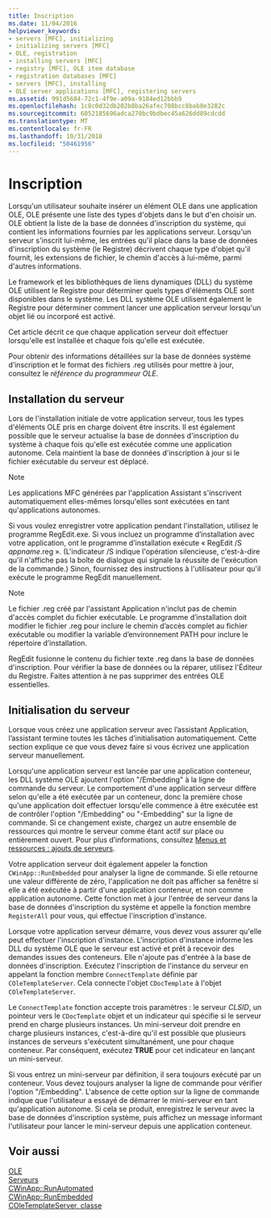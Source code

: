 ```yaml
---
title: Inscription
ms.date: 11/04/2016
helpviewer_keywords:
- servers [MFC], initializing
- initializing servers [MFC]
- OLE, registration
- installing servers [MFC]
- registry [MFC], OLE item database
- registration databases [MFC]
- servers [MFC], installing
- OLE server applications [MFC], registering servers
ms.assetid: 991d5684-72c1-4f9e-a09a-9184ed12bbb9
ms.openlocfilehash: 1c8c0d32db202b8ba26afec708bcc8bab8e3282c
ms.sourcegitcommit: 6052185696adca270bc9bdbec45a626dd89cdcdd
ms.translationtype: MT
ms.contentlocale: fr-FR
ms.lasthandoff: 10/31/2018
ms.locfileid: "50461956"
---
```

# <a name="registration"></a>Inscription

Lorsqu'un utilisateur souhaite insérer un élément OLE dans une application OLE, OLE présente une liste des types d'objets dans le but d'en choisir un. OLE obtient la liste de la base de données d'inscription du système, qui contient les informations fournies par les applications serveur. Lorsqu'un serveur s'inscrit lui-même, les entrées qu'il place dans la base de données d'inscription du système (le Registre) décrivent chaque type d'objet qu'il fournit, les extensions de fichier, le chemin d'accès à lui-même, parmi d'autres informations.

Le framework et les bibliothèques de liens dynamiques (DLL) du système OLE utilisent le Registre pour déterminer quels types d'éléments OLE sont disponibles dans le système. Les DLL système OLE utilisent également le Registre pour déterminer comment lancer une application serveur lorsqu'un objet lié ou incorporé est activé.

Cet article décrit ce que chaque application serveur doit effectuer lorsqu'elle est installée et chaque fois qu'elle est exécutée.

Pour obtenir des informations détaillées sur la base de données système d’inscription et le format des fichiers .reg utilisés pour mettre à jour, consultez le *référence du programmeur OLE*.

##  <a name="_core_server_installation"></a> Installation du serveur

Lors de l'installation initiale de votre application serveur, tous les types d'éléments OLE pris en charge doivent être inscrits. Il est également possible que le serveur actualise la base de données d'inscription du système à chaque fois qu'elle est exécutée comme une application autonome. Cela maintient la base de données d'inscription à jour si le fichier exécutable du serveur est déplacé.

> [!NOTE]
>  Les applications MFC générées par l'application Assistant s'inscrivent automatiquement elles-mêmes lorsqu'elles sont exécutées en tant qu'applications autonomes.

Si vous voulez enregistrer votre application pendant l'installation, utilisez le programme RegEdit.exe. Si vous incluez un programme d’installation avec votre application, ont le programme d’installation exécute « RegEdit /S *appname*.reg ». (L'indicateur /S indique l'opération silencieuse, c'est-à-dire qu'il n'affiche pas la boîte de dialogue qui signale la réussite de l'exécution de la commande.) Sinon, fournissez des instructions à l'utilisateur pour qu'il exécute le programme RegEdit manuellement.

> [!NOTE]
>  Le fichier .reg créé par l'assistant Application n'inclut pas de chemin d'accès complet du fichier exécutable. Le programme d’installation doit modifier le fichier .reg pour inclure le chemin d’accès complet au fichier exécutable ou modifier la variable d’environnement PATH pour inclure le répertoire d’installation.

RegEdit fusionne le contenu du fichier texte .reg dans la base de données d'inscription. Pour vérifier la base de données ou la réparer, utilisez l'Éditeur du Registre. Faites attention à ne pas supprimer des entrées OLE essentielles.

##  <a name="_core_server_initialization"></a> Initialisation du serveur

Lorsque vous créez une application serveur avec l’assistant Application, l’assistant termine toutes les tâches d’initialisation automatiquement. Cette section explique ce que vous devez faire si vous écrivez une application serveur manuellement.

Lorsqu'une application serveur est lancée par une application conteneur, les DLL système OLE ajoutent l'option "/Embedding" à la ligne de commande du serveur. Le comportement d'une application serveur diffère selon qu'elle a été exécutée par un conteneur, donc la première chose qu'une application doit effectuer lorsqu'elle commence à être exécutée est de contrôler l'option "/Embedding" ou "-Embedding" sur la ligne de commande. Si ce changement existe, chargez un autre ensemble de ressources qui montre le serveur comme étant actif sur place ou entièrement ouvert. Pour plus d’informations, consultez [Menus et ressources : ajouts de serveurs](../mfc/menus-and-resources-server-additions.md).

Votre application serveur doit également appeler la fonction `CWinApp::RunEmbedded` pour analyser la ligne de commande. Si elle retourne une valeur différente de zéro, l'application ne doit pas afficher sa fenêtre si elle a été exécutée à partir d'une application conteneur, et non comme application autonome. Cette fonction met à jour l'entrée de serveur dans la base de données d'inscription du système et appelle la fonction membre `RegisterAll` pour vous, qui effectue l'inscription d'instance.

Lorsque votre application serveur démarre, vous devez vous assurer qu'elle peut effectuer l'inscription d'instance. L'inscription d'instance informe les DLL du système OLE que le serveur est activé et prêt à recevoir des demandes issues des conteneurs. Elle n'ajoute pas d'entrée à la base de données d'inscription. Exécutez l'inscription de l'instance du serveur en appelant la fonction membre `ConnectTemplate` définie par `COleTemplateServer`. Cela connecte l'objet `CDocTemplate` à l'objet `COleTemplateServer`.

Le `ConnectTemplate` fonction accepte trois paramètres : le serveur *CLSID*, un pointeur vers le `CDocTemplate` objet et un indicateur qui spécifie si le serveur prend en charge plusieurs instances. Un mini-serveur doit prendre en charge plusieurs instances, c'est-à-dire qu'il est possible que plusieurs instances de serveurs s'exécutent simultanément, une pour chaque conteneur. Par conséquent, exécutez **TRUE** pour cet indicateur en lançant un mini-serveur.

Si vous entrez un mini-serveur par définition, il sera toujours exécuté par un conteneur. Vous devez toujours analyser la ligne de commande pour vérifier l'option "/Embedding". L'absence de cette option sur la ligne de commande indique que l'utilisateur a essayé de démarrer le mini-serveur en tant qu'application autonome. Si cela se produit, enregistrez le serveur avec la base de données d'inscription système, puis affichez un message informant l'utilisateur pour lancer le mini-serveur depuis une application conteneur.

## <a name="see-also"></a>Voir aussi

[OLE](../mfc/ole-in-mfc.md)<br/>
[Serveurs](../mfc/servers.md)<br/>
[CWinApp::RunAutomated](../mfc/reference/cwinapp-class.md#runautomated)<br/>
[CWinApp::RunEmbedded](../mfc/reference/cwinapp-class.md#runembedded)<br/>
[COleTemplateServer, classe](../mfc/reference/coletemplateserver-class.md)
